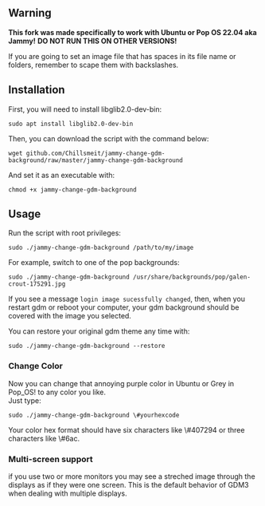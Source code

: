 ## Warning

**This fork was made specifically to work with Ubuntu or Pop OS 22.04 aka Jammy!**
**DO NOT RUN THIS ON OTHER VERSIONS!**

If you are going to set an image file that has spaces in its file name or folders, remember to
scape them with backslashes.

## Installation

First, you will need to install libglib2.0-dev-bin:
```
sudo apt install libglib2.0-dev-bin
```
Then, you can download the script with the command below:
```
wget github.com/Chillsmeit/jammy-change-gdm-background/raw/master/jammy-change-gdm-background
```
And set it as an executable with:
```
chmod +x jammy-change-gdm-background
```

## Usage

Run the script with root privileges: 
```
sudo ./jammy-change-gdm-background /path/to/my/image
```
For example, switch to one of the pop backgrounds:
```
sudo ./jammy-change-gdm-background /usr/share/backgrounds/pop/galen-crout-175291.jpg
```

If you see a message `login image sucessfully changed`, then, when you restart gdm or reboot your
computer, your gdm background should be covered with the image you selected.

You can restore your original gdm theme any time with:
```
sudo ./jammy-change-gdm-background --restore
```

### Change Color

Now you can change that annoying purple color in Ubuntu or Grey in Pop_OS! to any color you like. <br>
Just type: 
```
sudo ./jammy-change-gdm-background \#yourhexcode
```
Your color hex format should have six characters like \\#407294 or three characters like \\#6ac.

### Multi-screen support

if you use two or more monitors you may see a streched image through the displays as if they were
    one screen. This is the default behavior of GDM3 when dealing with multiple displays.
